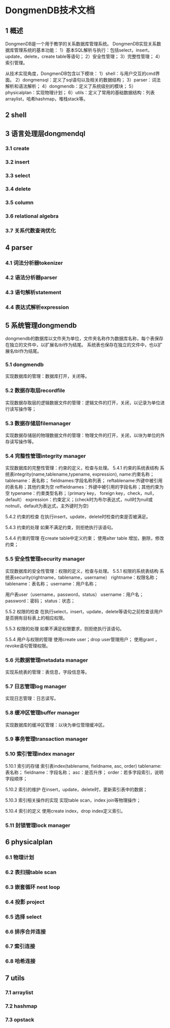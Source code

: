 
# DongmenDB技术文档

## 1 概述
DongmenDB是一个用于教学的关系数据库管理系统。
DongmenDB实现关系数据库管理系统的基本功能：
1）基本SQL解析与执行：包括select，insert，update，delete，create table等语句；
2）安全性管理；
3）完整性管理；
4）索引管理。

从技术实现角度，DongmenDB包含以下模块：
1）shell：与用户交互的cmd界面。
2）dongmensql：定义了sql语句以及相关的数据结构；
3）parser：词法解析和语法解析；
4）dongmendb：定义了系统级别的模块；
5）physicalplan：实现物理计划；
6）utils：定义了常用的基础数据结构：列表arraylist，哈希hashmap，堆栈stack等。

## 2 shell

## 3 语言处理层dongmendql
### 3.1 create
### 3.2 insert
### 3.3 select
### 3.4 delete
### 3.5 column
### 3.6 relational algebra
### 3.7 关系代数查询优化

## 4 parser
### 4.1 词法分析器tokenizer
### 4.2 语法分析器parser
### 4.3 语句解析statement
### 4.4 表达式解析expression

## 5 系统管理dongmendb
dongmendb的数据库以文件夹为单位，文件夹名称作为数据库名称，每个表保存在独立的文件中，以扩展名tbl作为结尾。
系统表也保存在独立的文件中，也以扩展名tbl作为结尾。

### 5.1 dongmendb
实现数据库的管理：数据库打开，关闭等。

### 5.2 数据存取层recordfile
实现数据存取层的逻辑数据文件的管理：逻辑文件的打开，关闭，以记录为单位进行读写操作等；

### 5.3 数据存储层filemanager
实现数据存储层的物理数据文件的管理：物理文件的打开，关闭，以块为单位的外存读写操作等。

### 5.4 完整性管理integrity manager
实现数据库的完整性管理：约束的定义，检查与处理。
5.4.1 约束的系统表结构
系统表integrity(name,tablename,typename, expression),
name:约束名称；
tablename：表名称；
fieldnames:字段名称列表；
reftablename:外键中被引用的表名称；其他约束为空
reffieldnames：外键中被引用的字段名称；其他约束为空
typename：约束类型名称；（primary key， foreign key，check，null，default）
expression：约束定义；(check时为布尔表达式，null时为null或notnull，default为表达式，主外键时为空)

5.4.2 约束的检查
在执行insert，update，delete时检查约束是否被满足。

5.4.3 约束的处理
如果不满足约束，则拒绝执行该语句。

5.4.4 约束的管理
在create table中定义约束；
使用alter table 增加，删除，修改约束；

### 5.5 安全性管理security manager
实现数据库的安全性管理：权限的定义，检查与处理。
5.5.1 权限的系统表结构
系统表security(rightname，tablename，username）
rightname：权限名称；
tablename：表名称；
username：用户名称；

用户表user（username，password，status）
username：用户名；
password：密码；
status：状态；

5.5.2 权限的检查
在执行select，insert，update，delete等语句之前检查该用户是否拥有目标表上的相应权限。

5.5.3 权限的处理
如果不满足权限要求，则拒绝执行该语句。

5.5.4 用户与权限的管理
使用create user；drop user管理用户；
使用grant ，revoke语句管理权限。

### 5.6 元数据管理metadata manager
实现系统表的管理：表信息，字段信息等。

### 5.7 日志管理log manager
实现日志管理：日志读写。

### 5.8 缓冲区管理buffer manager
实现数据库的缓冲区管理：以块为单位管理缓冲区。

### 5.9 事务管理transaction manager

### 5.10 索引管理index manager
5.10.1 索引的存储
索引表index(tablename, fieldname, asc, order)
tablename:表名称；
fieldname：字段名称；
asc：是否升序；
order：若多字段索引，说明字段顺序；

5.10.2 索引的维护
在insert，update，delete时，更新索引表中的数据；

5.10.3 索引相关操作的实现
实现table scan，index join等物理操作；

5.10.4 索引的定义
使用create index，drop index定义索引。


### 5.11 封锁管理lock manager

## 6 physicalplan
### 6.1 物理计划
### 6.2 表扫描table scan
### 6.3 嵌套循环 nest loop
### 6.4 投影 project
### 6.5 选择 select
### 6.6 排序合并连接
### 6.7 索引连接
### 6.8 哈希连接

## 7 utils
### 7.1 arraylist
### 7.2 hashmap
### 7.3 opstack